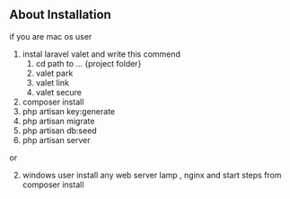 
## About Installation

if you are mac os user 
1. instal laravel valet and write this commend 
    1. cd path to ... {project folder}
    2. valet park 
    3. valet link 
    4. valet secure 
2. composer install 
3. php artisan key:generate
4. php artisan migrate
5. php artisan db:seed
6. php artisan server

or 

2. windows user install any web server lamp , nginx
and start steps from composer install
